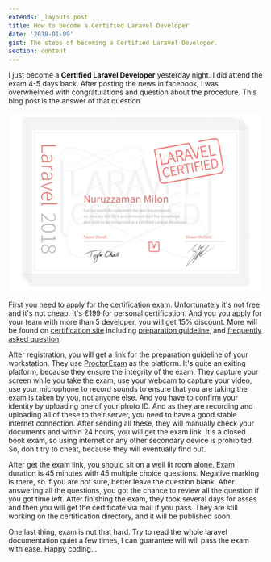 ```yaml
---
extends: _layouts.post
title: How to become a Certified Laravel Developer
date: '2018-01-09'
gist: The steps of becoming a Certified Laravel Developer.
section: content
---
```


I just become a **Certified Laravel Developer** yesterday night. I did attend the exam 4-5 days back. After posting the news in facebook, I was overwhelmed with congratulations and question about the procedure. This blog post is the answer of that question.

![Certified Laravel Developer](/images/posts/laravel-certified-developer.png)

First you need to apply for the certification exam. Unfortunately it's not free and it's not cheap. It's €199 for personal certification. And you you apply for your team with more than 5 developer, you will get 15% discount. More will be found on [certification site](https://laravel.com/certification) including [preparation guideline](https://laravel.com/certification/prepare), and [frequently asked question](http://support.laravelcert.com/support/solutions/folders/30000052876).

After registration, you will get a link for the preparation guideline of your workstation. They use [ProctorExam](https://proctorexam.com) as the platform. It's quite an exiting platform, because they ensure the integrity of the exam. They capture your screen while you take the exam, use your webcam to capture your video, use your microphone to record sounds to ensure that you are taking the exam is taken by you, not anyone else. And you have to confirm your identity by uploading one of your photo ID. And as they are recording and uploading all of these to their server, you need to have a good stable internet connection. After sending all these, they will manually check your documents and within 24 hours, you will get the exam link. It's a closed book exam, so using internet or any other secondary device is prohibited. So, don't try to cheat, because they will eventually find out.

After get the exam link, you should sit on a well lit room alone. Exam duration is 45 minutes with 45 multiple choice questions. Negative marking is there, so if you are not sure, better leave the question blank. After answering all the questions, you got the chance to review all the question if you got time left. After finishing the exam, they took several days for asses and then you will get the certificate via mail if you pass. They are still working on the certification directory, and it will be published soon.

One last thing, exam is not that hard. Try to read the whole laravel documentation quiet a few times, I can guarantee will will pass the exam with ease. Happy coding...
